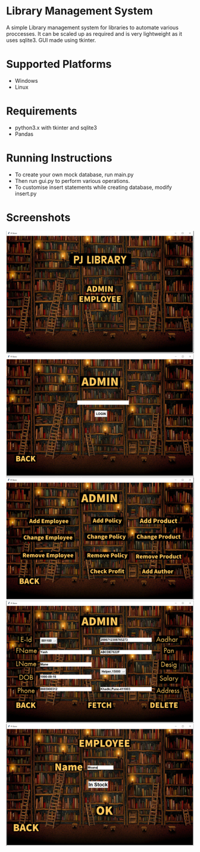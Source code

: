 # Library Management System

A simple Library management system for libraries to automate various proccesses. It can be scaled up as required and is very lightweight as it uses sqlite3. GUI made using tkinter.

# Supported Platforms

- Windows
- Linux

# Requirements

- python3.x with tkinter and sqlite3
- Pandas

# Running Instructions

- To create your own mock database, run main.py
- Then run gui.py to perform various operations.
- To customise insert statements while creating database, modify insert.py

# Screenshots

![Main-Page](https://github.com/parekh0711/library-system/blob/main/screenshots/screenshot1.png)
![Admin-login](https://github.com/parekh0711/library-system/blob/main/screenshots/screenshot0.png)
![Admin-page](https://github.com/parekh0711/library-system/blob/main/screenshots/screenshot2.png)
![Admin-operation](https://github.com/parekh0711/library-system/blob/main/screenshots/screenshot3.png)
![Employee-operation](https://github.com/parekh0711/library-system/blob/main/screenshots/screenshot5.png)

